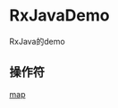 # RxJavaDemo
RxJava的demo

操作符
--------
[map](https://github.com/BaronZ/RxJavaDemo/blob/master/app/src/main/java/com/zzb/rxjavademo/activity/MapActivity.java)
